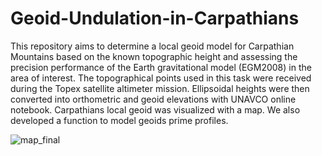 # Geoid-Undulation-in-Carpathians

This repository aims to determine a local geoid model for Carpathian Mountains based on the known topographic height and assessing the precision performance of the Earth gravitational model (EGM2008) in the area of interest. The topographical points used in this task were received during the Topex satellite altimeter mission. Ellipsoidal heights were then converted into orthometric and geoid elevations with UNAVCO online notebook. Carpathians local geoid was visualized with a map. We also developed a function to model geoids prime profiles.

![map_final](https://user-images.githubusercontent.com/45270023/183774247-a494b9be-26b7-4df0-a4c5-56fd3bbc6392.jpg)
